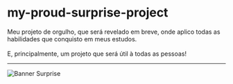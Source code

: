 # my-proud-surprise-project
Meu projeto de orgulho, que será revelado em breve, onde aplico todas as habilidades que conquisto em meus estudos.<br /><br />
E, principalmente, um projeto que será útil à todas as pessoas!

---
![Banner Surprise](https://i.ibb.co/k2djN3V/Surprise.png)
